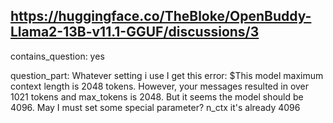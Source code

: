 ## https://huggingface.co/TheBloke/OpenBuddy-Llama2-13B-v11.1-GGUF/discussions/3

contains_question: yes

question_part: Whatever setting i use I get this error: $This model maximum context length is 2048 tokens. However, your messages resulted in over 1021 tokens and max_tokens is 2048. But it seems the model should be 4096. May I  must set some special parameter? n_ctx it's already 4096
